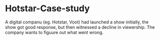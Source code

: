 # Hotstar-Case-study
A digital companu (eg. Hotstar, Voot) had launched a show initially, the show got good response, but then witnessed a decline in viewership. The company wants to figuure out what went wrong.
